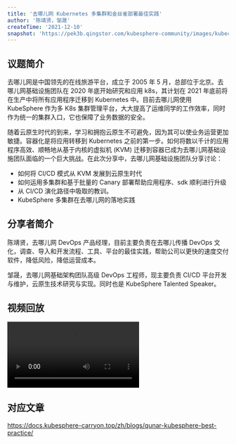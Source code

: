 ```yaml
---
title: '去哪儿网 Kubernetes 多集群和金丝雀部署最佳实践'
author: '陈靖贤，邹晟'
createTime: '2021-12-10'
snapshot: 'https://pek3b.qingstor.com/kubesphere-community/images/kubecon2021-qunar.png'
---
```


## 议题简介

去哪儿网是中国领先的在线旅游平台，成立于 2005 年 5 月，总部位于北京。去哪儿网基础设施团队在 2020 年底开始研究和应用 k8s，其计划在 2021 年底前将在生产中将所有应用程序迁移到 Kubernetes 中。目前去哪儿网使用 KubeSphere 作为多 K8s 集群管理平台，大大提高了运维同学的工作效率，同时作为统一的集群入口，它也保障了业务数据的安全。

随着云原生时代的到来，学习和拥抱云原生不可避免，因为其可以使业务运营更加敏捷。容器化是将应用转移到 Kubernetes 之前的第一步。如何将数以千计的应用程序高效、顺畅地从基于内核的虚拟机 (KVM) 迁移到容器已成为去哪儿网基础设施团队面临的一个巨大挑战。在此次分享中，去哪儿网基础设施团队分享讨论：

- 如何将 CI/CD 模式从 KVM 发展到云原生时代
- 如何运用多集群和基于批量的 Canary 部署帮助应用程序、sdk 顺利进行升级
- 从 CI/CD 演化路径中吸取的教训。
- KubeSphere 多集群在去哪儿网的落地实践

## 分享者简介

陈靖贤，去哪儿网 DevOps 产品经理，目前主要负责在去哪儿传播 DevOps 文化，调查、导入和开发流程、工具、平台的最佳实践，帮助公司以更快的速度交付软件，降低风险，降低运营成本。

邹晟，去哪儿网基础架构团队高级 DevOps 工程师，现主要负责 CI/CD 平台开发与维护，云原生技术研究与实现。同时也是 KubeSphere Talented Speaker。

## 视频回放

<video id="videoPlayer" controls="" preload="true">
  <source src="https://kubesphere-community.pek3b.qingstor.com/videos/KubeCon2021-China-qunar.mp4" type="video/mp4">
</video>

## 对应文章

https://docs.kubesphere-carryon.top/zh/blogs/qunar-kubesphere-best-practice/